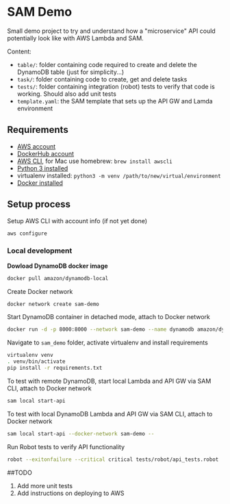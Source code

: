 # SAM Demo

Small demo project to try and understand how a "microservice" API could potentially look like with AWS Lambda and SAM.

Content:

* ``table/``: folder containing code required to create and delete the DynamoDB table (just for simplicity...)
* ``task/``: folder containing code to create, get and delete tasks
* ``tests/``: folder containing integration (robot) tests to verify that code is working. Should also add unit tests
* ``template.yaml``: the SAM template that sets up the API GW and Lamda environment

## Requirements

* [AWS account](https://aws.amazon.com/console/)
* [DockerHub account](https://hub.docker.com/)
* [AWS CLI](https://docs.aws.amazon.com/cli/latest/userguide/cli-chap-install.html), for Mac use homebrew: ```brew install awscli```
* [Python 3 installed](https://www.python.org/downloads/)
* virtualenv installed: `python3 -m venv /path/to/new/virtual/environment`
* [Docker installed](https://www.docker.com/community-edition)

## Setup process

Setup AWS CLI with account info (if not yet done)

```bash
aws configure
```

### Local development

**Dowload DynamoDB docker image**
```bash
docker pull amazon/dynamodb-local
```

Create Docker network
```bash
docker network create sam-demo
```

Start DynamoDB container in detached mode, attach to Docker network
```bash
docker run -d -p 8000:8000 --network sam-demo --name dynamodb amazon/dynamodb-local
```

Navigate to `sam_demo` folder, activate virtualenv and install requirements
```bash
virtualenv venv
. venv/bin/activate
pip install -r requirements.txt
```

To test with remote DynamoDB, start local Lambda and API GW via SAM CLI, attach to Docker network
```bash
sam local start-api
```

To test with local DynamoDB Lambda and API GW via SAM CLI, attach to Docker network
```bash
sam local start-api --docker-network sam-demo --
```

Run Robot tests to verify API functionality
```bash
robot --exitonfailure --critical critical tests/robot/api_tests.robot
```

##TODO

1. Add more unit tests
2. Add instructions on deploying to AWS
